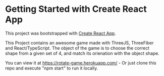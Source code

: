 # Getting Started with Create React App

This project was bootstrapped with [Create React App](https://github.com/facebook/create-react-app).


This Project contains an awesome game made with ThreeJS, ThreeFiber and React/TypeScript.
The object of the game is to choose the correct shape from a given set of 4, and match its orienation with the object shape.

You can view it at https://rotate-game.herokuapp.com/ - Or just clone this repo and execute "npm start" to run it locally.